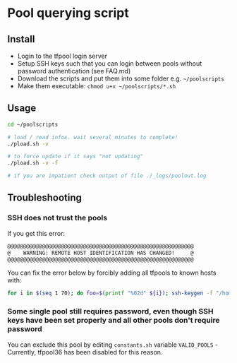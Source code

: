 # Pool querying script

## Install

- Login to the tfpool login server
- Setup SSH keys such that you can login between pools without password authentication (see FAQ.md)
- Download the scripts and put them into some folder e.g. `~/poolscripts`
- Make them executable: `chmod u+x ~/poolscripts/*.sh`

## Usage

```bash
cd ~/poolscripts

# load / read infos. wait several minutes to complete! 
./pload.sh -v

# to force update if it says "not updating"
./pload.sh -v -f

# if you are impatient check output of file ./_logs/poolout.log
```

## Troubleshooting

### SSH does not trust the pools

If you get this error:

```bash
@@@@@@@@@@@@@@@@@@@@@@@@@@@@@@@@@@@@@@@@@@@@@@@@@@@@@@@@@@@
@    WARNING: REMOTE HOST IDENTIFICATION HAS CHANGED!     @
@@@@@@@@@@@@@@@@@@@@@@@@@@@@@@@@@@@@@@@@@@@@@@@@@@@@@@@@@@@
```

You can fix the error below by forcibly adding all tfpools to known hosts with:

```bash
for i in $(seq 1 70); do foo=$(printf "%02d" ${i}); ssh-keygen -f "/home/USERNAME/.ssh/known_hosts" -R tfpool${foo} ; done
```

### Some single pool still requires password, even though SSH keys have been set properly and all other pools don't require password

You can exclude this pool by editing `constants.sh` variable `VALID_POOLS` - Currently, tfpool36 has been disabled for this reason.

